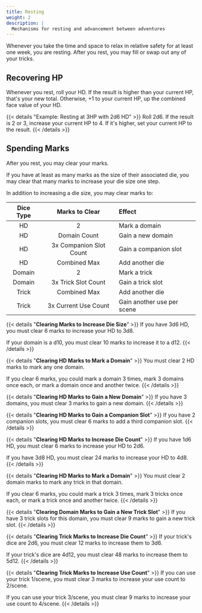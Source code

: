 ```yaml
---
title: Resting
weight: 2
description: |
  Mechanisms for resting and advancement between adventures
---
```


Whenever you take the time and space to relax in relative safety for at least one week, you are
resting. After you rest, you may fill or swap out any of your tricks.

## Recovering HP

Whenever you rest, roll your HD. If the result is higher than your current HP, that's your new
total. Otherwise, +1 to your current HP, up the combined face value of your HD.

{{< details "Example: Resting at 3HP with 2d6 HD" >}}
Roll 2d6. If the result is 2 or 3, increase your current HP to 4. If it's higher, set your current
HP to the result.
{{< /details >}}

## Spending Marks

After you rest, you may clear your marks.

If you have at least as many marks as the size of their associated die, you may clear that many
marks to increase your die size one step.

In addition to increasing a die size, you may clear marks to:

| Dice Type |     Marks to Clear      | Effect                     |
| :-------: | :---------------------: | :------------------------- |
|    HD     |            2            | Mark a domain              |
|    HD     |      Domain Count       | Gain a new domain          |
|    HD     | 3x Companion Slot Count | Gain a companion slot      |
|    HD     |      Combined Max       | Add another die            |
|  Domain   |            2            | Mark a trick               |
|  Domain   |   3x Trick Slot Count   | Gain a trick slot          |
|   Trick   |      Combined Max       | Add another die            |
|   Trick   |  3x Current Use Count   | Gain another use per scene |

{{< details "**Clearing Marks to Increase Die Size**" >}}
If you have 3d6 HD, you must clear 6 marks to increase your HD to 3d8.

If your domain is a d10, you must clear 10 marks to increase it to a d12.
{{< /details >}}

{{< details "**Clearing HD Marks to Mark a Domain**" >}}
You must clear 2 HD marks to mark any one domain.

If you clear 6 marks, you could mark a domain 3 times, mark 3 domains once each, or mark a domain
once and another twice.
{{< /details >}}

{{< details "**Clearing HD Marks to Gain a New Domain**" >}}
If you have 3 domains, you must clear 3 marks to gain a new domain.
{{< /details >}}

{{< details "**Clearing HD Marks to Gain a Companion Slot**" >}}
If you have 2 companion slots, you must clear 6 marks to add a third companion slot.
{{< /details >}}

{{< details "**Clearing HD Marks to Increase Die Count**" >}}
If you have 1d6 HD, you must clear 6 marks to increase your HD to 2d6.

If you have 3d8 HD, you must clear 24 marks to increase your HD to 4d8.
{{< /details >}}

{{< details "**Clearing HD Marks to Mark a Domain**" >}}
You must clear 2 domain marks to mark any trick in that domain.

If you clear 6 marks, you could mark a trick 3 times, mark 3 tricks once each, or mark a trick
once and another twice.
{{< /details >}}

{{< details "**Clearing Domain Marks to Gain a New Trick Slot**" >}}
If you have 3 trick slots for this domain, you must clear 9 marks to gain a new trick slot.
{{< /details >}}

{{< details "**Clearing Trick Marks to Increase Die Count**" >}}
If your trick's dice are 2d6, you must clear 12 marks to increase them to 3d6.

If your trick's dice are 4d12, you must clear 48 marks to increase them to 5d12.
{{< /details >}}

{{< details "**Clearing Trick Marks to Increase Use Count**" >}}
If you can use your trick 1/scene, you must clear 3 marks to increase your use count to 2/scene.

If you can use your trick 3/scene, you must clear 9 marks to increase your use count to 4/scene.
{{< /details >}}
